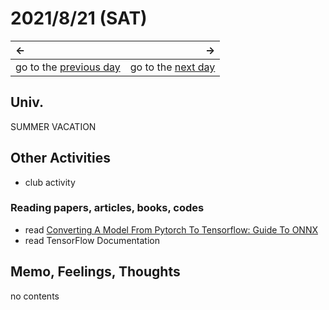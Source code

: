 # 2021/8/21 (SAT)
|←|→|
|:---|---:|
go to the [previous day](./20th.md) | go to the [next day](./22nd.md)

## Univ.
SUMMER VACATION

## Other Activities
- club activity

### Reading papers, articles, books, codes
- read [Converting A Model From Pytorch To Tensorflow: Guide To ONNX](https://analyticsindiamag.com/converting-a-model-from-pytorch-to-tensorflow-guide-to-onnx/)
- read TensorFlow Documentation

## Memo, Feelings, Thoughts
no contents
